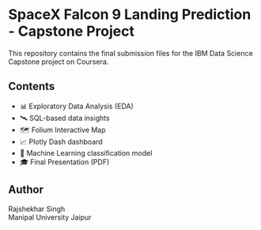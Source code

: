 # SpaceX Falcon 9 Landing Prediction - Capstone Project

This repository contains the final submission files for the IBM Data Science Capstone project on Coursera.

## Contents
- 📊 Exploratory Data Analysis (EDA)
- 🛰 SQL-based data insights
- 🗺 Folium Interactive Map
- 📈 Plotly Dash dashboard
- 🤖 Machine Learning classification model
- 🎓 Final Presentation (PDF)

## Author
Rajshekhar Singh  
Manipal University Jaipur
